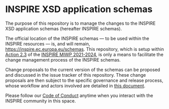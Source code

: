 # INSPIRE XSD application schemas

The purpose of this repository is to manage the changes to the INSPIRE XSD application schemas (hereafter INSPIRE schemas).

The official location of the INSPIRE schemas — to be used within the INSPIRE resources — is, and will remain, https://inspire.ec.europa.eu/schemas. This repository, which is setup within [Action 2.3](https://webgate.ec.europa.eu/fpfis/wikis/display/InspireMIG/Action+2.3+Simplification+of+INSPIRE+implementation) of the [INSPIRE MIWP 2021-2024](https://webgate.ec.europa.eu/fpfis/wikis/display/InspireMIG/INSPIRE+work+programme+2021-24), is only a means to facilitate the change management process of the INSPIRE schemas.

Change proposals to the current version of the schemas can be proposed and discussed in the issue tracker of this repository. These change proposals are then subject to the specific governance and release process, whose workflow and actors involved are detailed in [this document](https://github.com/INSPIRE-MIF/application-schemas/blob/main/governance-release-process/process.md).

Please follow our [Code of Conduct](https://github.com/INSPIRE-MIF/helpdesk/blob/main/code-of-conduct.md) anytime when you interact with the INSPIRE community in this space.
